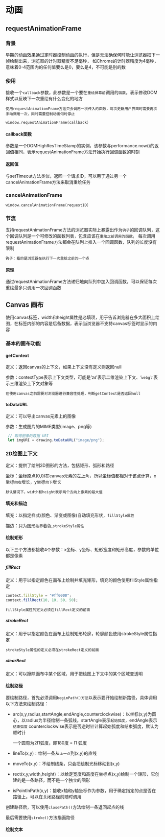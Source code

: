 # 动画
## requestAnimationFrame
### 背景
早期的动画效果通过定时器控制动画的执行，但是无法确保何时能让浏览器把下一帧绘制出来，浏览器的计时器精度不足毫秒，
如Chrome的计时器精度为4毫秒，意味着0-4范围内的任何值要么是0，要么是4，不可能是别的数

### 使用
接收一个`callback`参数，此参数是一个要在`重绘屏幕前`调用的`函数`，表示修改DOM样式以反映下一次重绘有什么变化的地方

    使用requestAnimationFrame方法只会调用一次传入的函数，每次更新用户界面时需要再次手动调用一次，同时需要控制动画何时停止

`window.requestAnimationFrame(callback)`

#### callback函数
参数是一个DOMHighResTimeStamp的实例，该参数与performance.now()的返回值相同，表示requestAnimationFrame方法开始执行回调函数的时刻

#### 返回值
与setTimeout方法类似，返回一个请求ID，可以用于通过另一个cancelAnimationFrame方法来取消重绘任务

### cancelAnimationFrame
`window.cancelAnimationFrame(requestID)`



### 节流
支持requestAnimationFrame方法的浏览器实际上暴露出作为`钩子`的回调队列，这个回调队列是一个可修改的函数列表，包含应该在`重绘之前调用的函数`，
每次调用requestAnimationFrame方法都会在队列上推入一个回调函数，队列的长度没有限制

    钩子：指的是浏览器在执行下一次重绘之前的一个点

#### 原理
通过requestAnimationFrame方法递归地向队列中加入回调函数，可以保证每次重绘最多只调用一次回调函数

## Canvas 画布
使用canvas标签，width和height属性是必填项，用于告诉浏览器在多大面积上绘图，在标签内部的内容是后备数据，表示当浏览器不支持canvas标签时显示的内容

### 基本的画布功能
#### getContext
定义：返回canvas的上下文，如果上下文没有定义则返回null

参数：contextType表示上下文类型，可能是’`2d`'表示二维渲染上下文、‘`webgl`’表示三维渲染上下文对象等

    在使用canvas之前需要对浏览器进行兼容性处理，判断getContext是否返回null

#### toDataURL
定义：可以导出canvas元素上的图像

参数：生成图片的MIME类型(image、png等)

```typescript
 // 取得图像的数据 URI
 let imgURI = drawing.toDataURL("image/png");
```

### 2D绘图上下文
定义：提供了绘制2D图形的方法，包括矩形、弧形和路径

坐标：坐标原点(0,0)在canvas元素的左上角，所以坐标值都相对于该点计算，x坐标`向右`增长，y坐标`向下`增长

    默认情况下，width和height表示两个方向上像素的最大值

#### 填充和描边
填充：以指定样式(颜色、渐变或图像)自动填充形状，`fillStyle属性`

描边：只为图形`边界`着色,`strokeStyle属性`

#### 绘制矩形
以下三个方法都接收4个参数：x坐标、y坐标、矩形宽度和矩形高度，参数的单位都是像素
##### fillRect
定义：用于以指定颜色在画布上绘制并填充矩形，填充的颜色使用fillStyle属性指定
```typescript
context.fillStyle = "#ff0000";
context.fillRect(10, 10, 50, 50);
```

    fillStyle属性的定义必须在fillRect定义的前面
##### strokeRect
定义：用于以指定颜色在画布上绘制矩形轮廓，轮廓颜色使用strokeStyle属性指定

    strokeStyle属性的定义必须在strokeRect定义的前面

##### clearRect
定义：可以擦除画布中某个区域，用于把绘图上下文中的某个区域变透明

#### 绘制路径
要绘制路径，首先必须调用`beginPath()方法`以表示要开始绘制新路径，具体调用以下方法来绘制路径：

- arc(x,y,radius,startAngle,endAngle,counterclockwise)：以坐标(x,y)为圆心，以radius为半径绘制一条弧线，startAngle表示`起始弧度`，endAngle表示`结束弧度`
counterclockwise表示是否逆时针计算起始弧度和结束弧度，默认为顺时针

    
    一个圆周为2Π弧度，即180度 = Π 弧度
- lineTo(x,y)：绘制一条从`上一点`到(x,y)的直线
- moveTo(x,y)：不绘制线条，只会把绘制光标移动到(x,y)
- rect(x,y,width,height)：以给定宽度和高度在坐标点(x,y)绘制一个矩形，它创建的是一条路径，而不是一个独立的图形
- isPointInPath(x,y)：接收x轴和y轴坐标作为参数，用于确定指定的点是否在路径上，可以在关闭路径前随时调用

创建路径后，可以使用`closePath()`方法绘制一条返回起点的线

最后需要使用`stroke()`方法描画路径

#### 绘制文本
